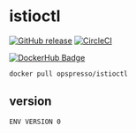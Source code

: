 # istioctl

[![GitHub release](https://img.shields.io/github/release/opspresso/istioctl.svg)](https://github.com/opspresso/istioctl/releases)
[![CircleCI](https://circleci.com/gh/opspresso/istioctl.svg?style=svg)](https://circleci.com/gh/opspresso/istioctl)

[![DockerHub Badge](http://dockeri.co/image/opspresso/istioctl)](https://hub.docker.com/r/opspresso/istioctl/)

```bash
docker pull opspresso/istioctl
```

## version

```
ENV VERSION 0
```
